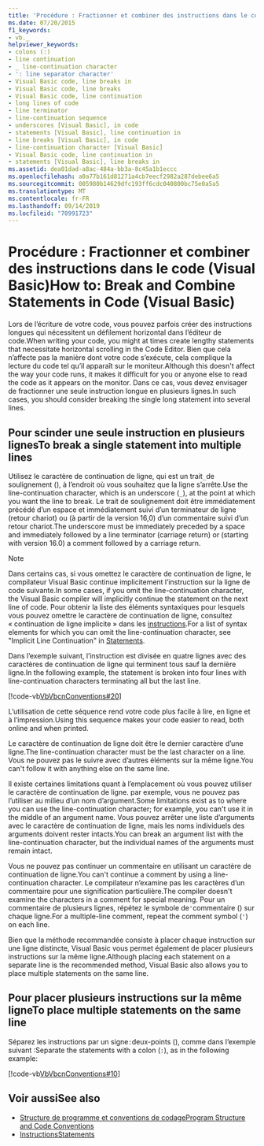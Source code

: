 ```yaml
---
title: 'Procédure : Fractionner et combiner des instructions dans le code (Visual Basic)'
ms.date: 07/20/2015
f1_keywords:
- vb._
helpviewer_keywords:
- colons (:)
- line continuation
- _ line-continuation character
- ': line separator character'
- Visual Basic code, line breaks in
- Visual Basic code, line breaks
- Visual Basic code, line continuation
- long lines of code
- line terminator
- line-continuation sequence
- underscores [Visual Basic], in code
- statements [Visual Basic], line continuation in
- line breaks [Visual Basic], in code
- line-continuation character [Visual Basic]
- Visual Basic code, line continuation in
- statements [Visual Basic], line breaks in
ms.assetid: dea01dad-a8ac-484a-bb3a-8c45a1b1eccc
ms.openlocfilehash: a0a77b161d81271a4cb7eecf2982a287debee6a5
ms.sourcegitcommit: 005980b14629dfc193ff6cdc040800bc75e0a5a5
ms.translationtype: MT
ms.contentlocale: fr-FR
ms.lasthandoff: 09/14/2019
ms.locfileid: "70991723"
---
```

# <a name="how-to-break-and-combine-statements-in-code-visual-basic"></a><span data-ttu-id="e3675-102">Procédure : Fractionner et combiner des instructions dans le code (Visual Basic)</span><span class="sxs-lookup"><span data-stu-id="e3675-102">How to: Break and Combine Statements in Code (Visual Basic)</span></span>

<span data-ttu-id="e3675-103">Lors de l’écriture de votre code, vous pouvez parfois créer des instructions longues qui nécessitent un défilement horizontal dans l’éditeur de code.</span><span class="sxs-lookup"><span data-stu-id="e3675-103">When writing your code, you might at times create lengthy statements that necessitate horizontal scrolling in the Code Editor.</span></span> <span data-ttu-id="e3675-104">Bien que cela n’affecte pas la manière dont votre code s’exécute, cela complique la lecture du code tel qu’il apparaît sur le moniteur.</span><span class="sxs-lookup"><span data-stu-id="e3675-104">Although this doesn't affect the way your code runs, it makes it difficult for you or anyone else to read the code as it appears on the monitor.</span></span> <span data-ttu-id="e3675-105">Dans ce cas, vous devez envisager de fractionner une seule instruction longue en plusieurs lignes.</span><span class="sxs-lookup"><span data-stu-id="e3675-105">In such cases, you should consider breaking the single long statement into several lines.</span></span>

## <a name="to-break-a-single-statement-into-multiple-lines"></a><span data-ttu-id="e3675-106">Pour scinder une seule instruction en plusieurs lignes</span><span class="sxs-lookup"><span data-stu-id="e3675-106">To break a single statement into multiple lines</span></span>

<span data-ttu-id="e3675-107">Utilisez le caractère de continuation de ligne, qui est un trait`_`de soulignement (), à l’endroit où vous souhaitez que la ligne s’arrête.</span><span class="sxs-lookup"><span data-stu-id="e3675-107">Use the line-continuation character, which is an underscore (`_`), at the point at which you want the line to break.</span></span> <span data-ttu-id="e3675-108">Le trait de soulignement doit être immédiatement précédé d’un espace et immédiatement suivi d’un terminateur de ligne (retour chariot) ou (à partir de la version 16,0) d’un commentaire suivi d’un retour chariot.</span><span class="sxs-lookup"><span data-stu-id="e3675-108">The underscore must be immediately preceded by a space and immediately followed by a line terminator (carriage return) or (starting with version 16.0) a comment followed by a carriage return.</span></span>

  > [!NOTE]
  > <span data-ttu-id="e3675-109">Dans certains cas, si vous omettez le caractère de continuation de ligne, le compilateur Visual Basic continue implicitement l’instruction sur la ligne de code suivante.</span><span class="sxs-lookup"><span data-stu-id="e3675-109">In some cases, if you omit the line-continuation character, the Visual Basic compiler will implicitly continue the statement on the next line of code.</span></span> <span data-ttu-id="e3675-110">Pour obtenir la liste des éléments syntaxiques pour lesquels vous pouvez omettre le caractère de continuation de ligne, consultez « continuation de ligne implicite » dans les [instructions](../../../visual-basic/programming-guide/language-features/statements.md).</span><span class="sxs-lookup"><span data-stu-id="e3675-110">For a list of syntax elements for which you can omit the line-continuation character, see "Implicit Line Continuation" in [Statements](../../../visual-basic/programming-guide/language-features/statements.md).</span></span>

  <span data-ttu-id="e3675-111">Dans l’exemple suivant, l’instruction est divisée en quatre lignes avec des caractères de continuation de ligne qui terminent tous sauf la dernière ligne.</span><span class="sxs-lookup"><span data-stu-id="e3675-111">In the following example, the statement is broken into four lines with line-continuation characters terminating all but the last line.</span></span>

  [!code-vb[VbVbcnConventions#20](~/samples/snippets/visualbasic/VS_Snippets_VBCSharp/VbVbcnConventions/VB/Class1.vb#20)]

  <span data-ttu-id="e3675-112">L’utilisation de cette séquence rend votre code plus facile à lire, en ligne et à l’impression.</span><span class="sxs-lookup"><span data-stu-id="e3675-112">Using this sequence makes your code easier to read, both online and when printed.</span></span>

  <span data-ttu-id="e3675-113">Le caractère de continuation de ligne doit être le dernier caractère d’une ligne.</span><span class="sxs-lookup"><span data-stu-id="e3675-113">The line-continuation character must be the last character on a line.</span></span> <span data-ttu-id="e3675-114">Vous ne pouvez pas le suivre avec d’autres éléments sur la même ligne.</span><span class="sxs-lookup"><span data-stu-id="e3675-114">You can't follow it with anything else on the same line.</span></span>

  <span data-ttu-id="e3675-115">Il existe certaines limitations quant à l’emplacement où vous pouvez utiliser le caractère de continuation de ligne. par exemple, vous ne pouvez pas l’utiliser au milieu d’un nom d’argument.</span><span class="sxs-lookup"><span data-stu-id="e3675-115">Some limitations exist as to where you can use the line-continuation character; for example, you can't use it in the middle of an argument name.</span></span> <span data-ttu-id="e3675-116">Vous pouvez arrêter une liste d’arguments avec le caractère de continuation de ligne, mais les noms individuels des arguments doivent rester intacts.</span><span class="sxs-lookup"><span data-stu-id="e3675-116">You can break an argument list with the line-continuation character, but the individual names of the arguments must remain intact.</span></span>

  <span data-ttu-id="e3675-117">Vous ne pouvez pas continuer un commentaire en utilisant un caractère de continuation de ligne.</span><span class="sxs-lookup"><span data-stu-id="e3675-117">You can't continue a comment by using a line-continuation character.</span></span> <span data-ttu-id="e3675-118">Le compilateur n’examine pas les caractères d’un commentaire pour une signification particulière.</span><span class="sxs-lookup"><span data-stu-id="e3675-118">The compiler doesn't examine the characters in a comment for special meaning.</span></span> <span data-ttu-id="e3675-119">Pour un commentaire de plusieurs lignes, répétez le symbole de`'`commentaire () sur chaque ligne.</span><span class="sxs-lookup"><span data-stu-id="e3675-119">For a multiple-line comment, repeat the comment symbol (`'`) on each line.</span></span>

 <span data-ttu-id="e3675-120">Bien que la méthode recommandée consiste à placer chaque instruction sur une ligne distincte, Visual Basic vous permet également de placer plusieurs instructions sur la même ligne.</span><span class="sxs-lookup"><span data-stu-id="e3675-120">Although placing each statement on a separate line is the recommended method, Visual Basic also allows you to place multiple statements on the same line.</span></span>

## <a name="to-place-multiple-statements-on-the-same-line"></a><span data-ttu-id="e3675-121">Pour placer plusieurs instructions sur la même ligne</span><span class="sxs-lookup"><span data-stu-id="e3675-121">To place multiple statements on the same line</span></span>

<span data-ttu-id="e3675-122">Séparez les instructions par un signe`:`deux-points (), comme dans l’exemple suivant :</span><span class="sxs-lookup"><span data-stu-id="e3675-122">Separate the statements with a colon (`:`), as in the following example:</span></span>

  [!code-vb[VbVbcnConventions#10](~/samples/snippets/visualbasic/VS_Snippets_VBCSharp/VbVbcnConventions/VB/Class1.vb#10)]

## <a name="see-also"></a><span data-ttu-id="e3675-123">Voir aussi</span><span class="sxs-lookup"><span data-stu-id="e3675-123">See also</span></span>

- [<span data-ttu-id="e3675-124">Structure de programme et conventions de codage</span><span class="sxs-lookup"><span data-stu-id="e3675-124">Program Structure and Code Conventions</span></span>](../../../visual-basic/programming-guide/program-structure/program-structure-and-code-conventions.md)
- [<span data-ttu-id="e3675-125">Instructions</span><span class="sxs-lookup"><span data-stu-id="e3675-125">Statements</span></span>](../../../visual-basic/programming-guide/language-features/statements.md)

